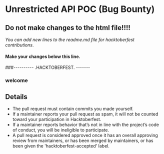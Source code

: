 # **Unrestricted API POC** (Bug Bounty)

## Do not make changes to the html file!!!!

*You can add new lines to the readme.md file for hacktoberfest contributions*.

#### Make your changes below this line.
###----------   .HACKTOBERFEST.  -------

### welcome

## Details
 - The pull request must contain commits you made yourself.
 - If a maintainer reports your pull request as spam, it will not be counted toward your participation in Hacktoberfest.
 - If a maintainer reports behavior that’s not in line with the project’s code of conduct, you will be ineligible to participate.
 - A pull request is considered approved once it has an overall approving review from maintainers, or has been merged by maintainers, or has been given the 'hacktoberfest-accepted' label.
